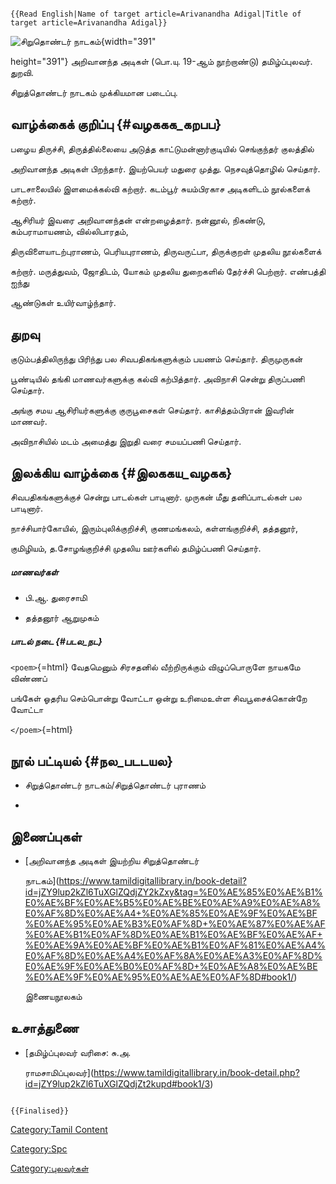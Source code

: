 ```{=mediawiki}
{{Read English|Name of target article=Arivanandha Adigal|Title of target article=Arivanandha Adigal}}
```
![சிறுதொண்டர் நாடகம்](சிறுதொண்டர்_நாடகம்.png "சிறுதொண்டர் நாடகம்"){width="391"
height="391"} அறிவானந்த அடிகள் (பொ.யு. 19-ஆம் நூற்றாண்டு) தமிழ்ப்புலவர். துறவி.
சிறுத்தொண்டர் நாடகம் முக்கியமான படைப்பு.

## வாழ்க்கைக் குறிப்பு {#வழககக_கறபப}

பழைய திருச்சி, திருத்தில்லையை அடுத்த காட்டுமன்னார்குடியில் செங்குந்தர் குலத்தில்
அறிவானந்த அடிகள் பிறந்தார். இயற்பெயர் மதுரை முத்து. நெசவுத்தொழில் செய்தார்.
பாடசாலையில் இளமைக்கல்வி கற்றார். கடம்பூர் சுயம்பிரகாச அடிகளிடம் நூல்களைக் கற்றார்.
ஆசிரியர் இவரை அறிவானந்தன் என்றழைத்தார். நன்னூல், நிகண்டு, கம்பராமாயணம், வில்லிபாரதம்,
திருவிளையாடற்புராணம், பெரியபுராணம், திருவருட்பா, திருக்குறள் முதலிய நூல்களைக்
கற்றார். மருத்துவம், ஜோதிடம், யோகம் முதலிய துறைகளில் தேர்ச்சி பெற்றார். எண்பத்தி ஐந்து
ஆண்டுகள் உயிர்வாழ்ந்தார்.

## துறவு

குடும்பத்திலிருந்து பிரிந்து பல சிவபதிகங்களுக்கும் பயணம் செய்தார். திருமுருகன்
பூண்டியில் தங்கி மாணவர்களுக்கு கல்வி கற்பித்தார். அவிநாசி சென்று திருப்பணி செய்தார்.
அங்கு சமய ஆசிரியர்களுக்கு குருபூசைகள் செய்தார். காசித்தம்பிரான் இவரின் மாணவர்.
அவிநாசியில் மடம் அமைத்து இறுதி வரை சமயப்பணி செய்தார்.

## இலக்கிய வாழ்க்கை {#இலககய_வழகக}

சிவபதிகங்களுக்குச் சென்று பாடல்கள் பாடினார். முருகன் மீது தனிப்பாடல்கள் பல பாடினார்.
நாச்சியார்கோயில், இரும்புலிக்குறிச்சி, குணமங்கலம், கள்ளங்குறிச்சி, தத்தனூர்,
குமிழியம், த.சோழங்குறிச்சி முதலிய ஊர்களில் தமிழ்ப்பணி செய்தார்.

##### மாணவர்கள்

-   பி.ஆ. துரைசாமி
-   தத்தனூர் ஆறுமுகம்

##### பாடல் நடை {#படல_நட}

`<poem>`{=html} வேதமெனும் சிரசதனில் வீற்றிருக்கும் விழுப்பொருளே நாயகமே விண்ணப்
பங்கேள் ஓதரிய செம்பொன்று வோட்டா ஒன்று உரிமைஉள்ள சிவபூசைக்கொன்றே வோட்டா
`</poem>`{=html}

## நூல் பட்டியல் {#நல_படடயல}

-   சிறுத்தொண்டர் நாடகம்/சிறுத்தொண்டர் புராணம்
-   

## இணைப்புகள்

-   [அறிவானந்த அடிகள் இயற்றிய சிறுத்தொண்டர்
    நாடகம்](https://www.tamildigitallibrary.in/book-detail?id=jZY9lup2kZl6TuXGlZQdjZY2kZxy&tag=%E0%AE%85%E0%AE%B1%E0%AE%BF%E0%AE%B5%E0%AE%BE%E0%AE%A9%E0%AE%A8%E0%AF%8D%E0%AE%A4+%E0%AE%85%E0%AE%9F%E0%AE%BF%E0%AE%95%E0%AE%B3%E0%AF%8D+%E0%AE%87%E0%AE%AF%E0%AE%B1%E0%AF%8D%E0%AE%B1%E0%AE%BF%E0%AE%AF+%E0%AE%9A%E0%AE%BF%E0%AE%B1%E0%AF%81%E0%AE%A4%E0%AF%8D%E0%AE%A4%E0%AF%8A%E0%AE%A3%E0%AF%8D%E0%AE%9F%E0%AE%B0%E0%AF%8D+%E0%AE%A8%E0%AE%BE%E0%AE%9F%E0%AE%95%E0%AE%AE%E0%AF%8D#book1/)
    இணையநூலகம்

## உசாத்துணை

-   [தமிழ்ப்புலவர் வரிசை: சு.அ.
    ராமசாமிப்புலவர்](https://www.tamildigitallibrary.in/book-detail.php?id=jZY9lup2kZl6TuXGlZQdjZt2kupd#book1/3)

```{=mediawiki}
{{Finalised}}
```
[Category:Tamil Content](Category:Tamil_Content "wikilink")
[Category:Spc](Category:Spc "wikilink")
[Category:புலவர்கள்](Category:புலவர்கள் "wikilink")
